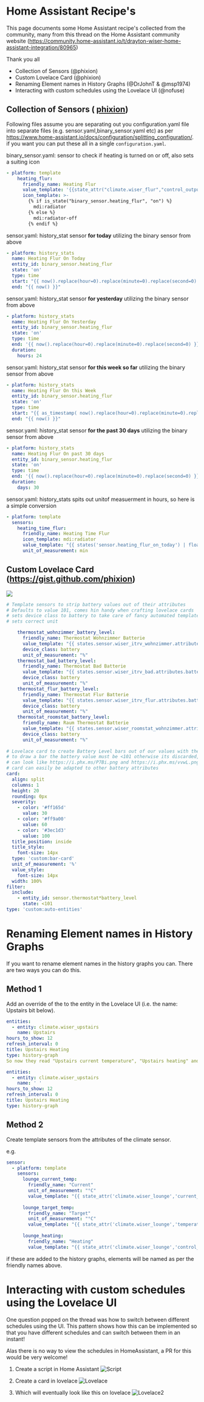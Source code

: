 # Home Assistant Recipe's 

This page documents some Home Assistant recipe's collected from the community, many from this thread on the Home Assistant community website (https://community.home-assistant.io/t/drayton-wiser-home-assistant-integration/80965)

Thank you all

* Collection of Sensors (@phixion)
* Custom Lovelace Card (@phixion)
* Renaming Element names in History Graphs (@DrJohnT & @msp1974)
* Interacting with custom schedules using the Lovelace UI (@nofuse)

## Collection of Sensors ( **[phixion](https://github.com/phixion)**)

Following files assume you are separating out you configuration.yaml file into separate files (e.g. sensor.yaml,binary_sensor.yaml etc) as per https://www.home-assistant.io/docs/configuration/splitting_configuration/. if you want you can put these all in a single `configuration.yaml`.



binary_sensor.yaml: sensor to check if heating is turned on or off, also sets a suiting icon

```yaml
- platform: template
    heating_flur:
      friendly_name: Heating Flur
      value_template: '{{state_attr("climate.wiser_flur","control_output_state") == "On"}}'
      icon_template: >-
        {% if is_state("binary_sensor.heating_flur", "on") %}
          mdi:radiator
        {% else %}
          mdi:radiator-off
        {% endif %}
```

sensor.yaml: history_stat sensor **for today** utilizing the binary sensor from above

```yaml
- platform: history_stats
  name: Heating Flur On Today
  entity_id: binary_sensor.heating_flur
  state: 'on'
  type: time
  start: "{{ now().replace(hour=0).replace(minute=0).replace(second=0) }}"
  end: "{{ now() }}"
```

sensor.yaml: history_stat sensor **for yesterday** utilizing the binary sensor from above

```yaml
- platform: history_stats
  name: Heating Flur On Yesterday
  entity_id: binary_sensor.heating_flur
  state: 'on'
  type: time
  end: '{{ now().replace(hour=0).replace(minute=0).replace(second=0) }}'
  duration:
    hours: 24
```

sensor.yaml: history_stat sensor **for this week so far** utilizing the binary sensor from above

```yaml
- platform: history_stats
  name: Heating Flur On this Week
  entity_id: binary_sensor.heating_flur
  state: 'on'
  type: time
  start: "{{ as_timestamp( now().replace(hour=0).replace(minute=0).replace(second=0) ) - now().weekday() * 86400 }}"
  end: "{{ now() }}"
```

sensor.yaml: history_stat sensor **for the past 30 days** utilizing the binary sensor from above

```yaml
- platform: history_stats
  name: Heating Flur On past 30 days
  entity_id: binary_sensor.heating_flur
  state: 'on'
  type: time
  end: '{{ now().replace(hour=0).replace(minute=0).replace(second=0) }}'
  duration:
    days: 30
```

sensor.yaml: history_stats spits out unitof measuerment in hours, so here is a simple conversion

```yaml
- platform: template
  sensors:
    heating_time_flur:
      friendly_name: Heating Time Flur
      icon_template: mdi:radiator
      value_template: "{{ states('sensor.heating_flur_on_today') | float * 60 }}"
      unit_of_measurement: min
```



## Custom Lovelace Card (https://gist.github.com/phixion)



![](docs/phixion-card-graphic.png)



```yaml
# Template sensors to strip battery values out of their attributes
# Defaults to value 101, comes hin handy when crafting lovelace cards
# sets device class to battery to take care of fancy automated templated battery icons
# sets correct unit

    thermostat_wohnzimmer_battery_level:
      friendly_name: Thermostat Wohnzimmer Batterie
      value_template: "{{ states.sensor.wiser_itrv_wohnzimmer.attributes.battery_percent | default(101) | int if states.sensor.wiser_itrv_wohnzimmer.attributes.battery_percent is not none}}"
      device_class: battery
      unit_of_measurement: "%"
    thermostat_bad_battery_level:
      friendly_name: Thermostat Bad Batterie
      value_template: "{{ states.sensor.wiser_itrv_bad.attributes.battery_percent | default(101) | int if states.sensor.wiser_itrv_bad.attributes.battery_percent is not none}}"
      device_class: battery
      unit_of_measurement: "%"
    thermostat_flur_battery_level:
      friendly_name: Thermostat Flur Batterie
      value_template: "{{ states.sensor.wiser_itrv_flur.attributes.battery_percent | default(101) | int if states.sensor.wiser_itrv_flur.attributes.battery_percent is not none}}"
      device_class: battery
      unit_of_measurement: "%"
    thermostat_roomstat_battery_level:
      friendly_name: Raum Thermostat Batterie
      value_template: "{{ states.sensor.wiser_roomstat_wohnzimmer.attributes.battery_percent | default(101) | int if states.sensor.wiser_roomstat_wohnzimmer.attributes.battery_percent is not none}}"
      device_class: battery
      unit_of_measurement: "%"
      
# Lovelace card to create Battery Level bars out of our values with the help of auto-entities and custom bar card
# to draw a bar the battery value must be <101 otherwise its discarded, without ugly ui error messages 
# can look like https://i.phx.ms/P7Bi.png and https://i.phx.ms/vvwL.png
# card can easily be adapted to other battery attributes
card:
  align: split
  columns: 1
  height: 20
  rounding: 0px
  severity:
    - color: '#ff165d'
      value: 30
    - color: '#ff9a00'
      value: 60
    - color: '#3ec1d3'
      value: 100
  title_position: inside
  title_style:
    font-size: 14px
  type: 'custom:bar-card'
  unit_of_measurement: '%'
  value_style:
    font-size: 14px
  width: 100%
filter:
  include:
    - entity_id: sensor.thermostat*battery_level
      state: <101
type: 'custom:auto-entities'
```
# Renaming Element names in History Graphs

If you want to rename element names in the history graphs you can. There are two ways you can do this. 

## Method 1

Add an override of the to the entity in the Lovelace UI (i.e. the name: Upstairs bit below).

```yaml
entities:
  - entity: climate.wiser_upstairs
    name: Upstairs
hours_to_show: 12
refresh_interval: 0
title: Upstairs Heating
type: history-graph
So now they read "Upstairs current temperature", "Upstairs heating" and "Upstairs target temperature". Still a little long, so I tried a space character and that works although the "c" in "current " is in lowercase :-(

entities:
  - entity: climate.wiser_upstairs
    name: ' '
hours_to_show: 12
refresh_interval: 0
title: Upstairs Heating
type: history-graph
```

## Method 2

Create template sensors from the attributes of the climate sensor. 

e.g.
```yaml
sensor:
  - platform: template
    sensors:
      lounge_current_temp:
        friendly_name: "Current"
        unit_of_measurement: "°C"
        value_template: "{{ state_attr('climate.wiser_lounge','current_temperature')}}"
        
      lounge_target_temp:
        friendly_name: "Target"
        unit_of_measurement: "°C"
        value_template: "{{ state_attr('climate.wiser_lounge','temperature')}}"
        
      lounge_heating:
        friendly_name: "Heating"
        value_template: "{{ state_attr('climate.wiser_lounge','control_output_state')}}"
```
if these are added to the  history graphs, elements will be named as per the friendly names above.

# Interacting with custom schedules using the Lovelace UI

One question popped on the thread was how to switch between different schedules using the UI. This pattern shows how this can be implemented so that you have different schedules and can switch between them in an instant!

Alas there is no way to view the schedules in HomeAssistant, a PR for this would be very welcome!



1. Create a script in Home Assistant
![Script](https://community-assets.home-assistant.io/original/3X/0/3/03716500e28a8e06fef0b82904e0a3e2736588be.png)

2. Create a card in lovelace
![Lovelace](https://community-assets.home-assistant.io/original/3X/c/5/c51c75bd5b22ab993d4ef1b69884ecbc6e319d01.png)

3. Which will eventually look like this on lovelace
 ![Lovelace2](https://community-assets.home-assistant.io/optimized/3X/7/e/7ec752e6f36f9552fe594fc6ca81f5820a771e50_2_690x317.png)

   





